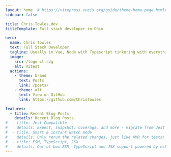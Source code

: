 ```yaml
---
layout: home  # https://vitepress.vuejs.org/guide/theme-home-page.html#hero-section
sidebar: false

title: Chris.Towles.dev
titleTemplate: Full stack developer in Ohio

hero:
  name: Chris Towles
  text: Full Stack Developer
  tagline: Usually in Vue, Node with Typescript tinkering with everything else. 
  image:
    src: /logo-ct.svg
    alt: Vitest
  actions:
    - theme: brand
      text: Posts
      link: /posts/
    - theme: alt
      text: View on GitHub
      link: https://github.com/ChrisTowles

features:
  - title: Recent Blog Posts
    details: Recent Blog Posts.
#  - title: Jest Compatible
#    details: Expect, snapshot, coverage, and more - migrate from Jest is straightforward.
#  - title: Smart & instant watch mode
#    details: Only rerun the related changes, just like HMR for tests!
#  - title: ESM, TypeScript, JSX
#    details: Out-of-box ESM, TypeScript and JSX support powered by esbuild
---
```

